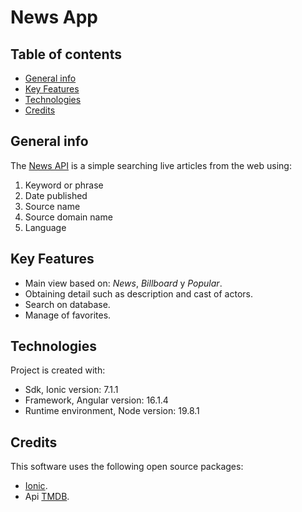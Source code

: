 # News App

## Table of contents
* [General info](#general-info)
* [Key Features](#key-features)
* [Technologies](#technologies)
* [Credits](#credits)

## General info
The [News API](https://newsapi.org/) is a simple searching live articles from the web using:

1. Keyword or phrase
2. Date published
3. Source name
4. Source domain name
5. Language

## Key Features
- Main view based on: _News_, _Billboard_ y _Popular_.
- Obtaining detail such as description and cast of actors.
- Search on database.
- Manage of favorites.

## Technologies
Project is created with:
* Sdk, Ionic version: 7.1.1 
* Framework, Angular version: 16.1.4 
* Runtime environment, Node version: 19.8.1 

## Credits
This software uses the following open source packages:
- [Ionic](https://ionicframework.com/).
- Api [TMDB](https://www.themoviedb.org/documentation/api).
